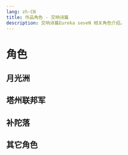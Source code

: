 ```yaml
---
lang: zh-CN
title: 作品角色 - 交响诗篇
description: 交响诗篇Eureka seveN 相关角色介绍。
---
```


# 角色

## 月光洲

<image-text-grid :list="characterList"/>

## 塔州联邦军

<image-text-grid :list="TowerList"/>

## 补陀落

## 其它角色

<script setup>
  const characterList = [
    {name:'兰顿‧萨斯顿', image:'/imgs/characters/face_Renton_Thurston.png', url:'./Renton_Thurston'},
    {name:'优莱卡', image:'/imgs/characters/face_Eureka.png', url:'./Eureka'},
    {name:'霍兰德‧诺瓦克', image:'/imgs/characters/face_Holland.png', url:'./Holland'},
    {name:'塔尔荷‧有纪', image:'/imgs/characters/face_Talho.png', url:'./Talho'},
    {name:'马修', image:'/imgs/characters/face_Matthieu.png', url:'./Matthieu'},
    {name:'希尔妲', image:'/imgs/characters/face_Hilda.png', url:'./Hilda'},
    {name:'史托纳', image:'/imgs/characters/face_Stoner.png', url:'./Stoner'},
    {name:'建吾', image:'/imgs/characters/face_Ken-goh.png', url:'./Ken-goh'},
    {name:'米莎', image:'/imgs/characters/face_Mischa.png', url:'./Mischa'},
    {name:'冈吉', image:'/imgs/characters/face_Gonzy.png', url:'./Gonzy'},
    {name:'乔布斯', image:'/imgs/characters/face_Jobs.png', url:'./Jobs'},
    {name:'沃兹', image:'/imgs/characters/face_Woz.png', url:'./Woz'},
    {name:'哈普', image:'/imgs/characters/face_Hap.png', url:'./Hap'},
    {name:'基杰特', image:'/imgs/characters/face_Gidget.png', url:'./Gidget'},
    {name:'姆达吉', image:'/imgs/characters/face_Moondoggie.png', url:'./Moondoggie'},
    {name:'莫里斯', image:'/imgs/characters/face_Maurice.png', url:'./Maurice'},
    {name:'梅特尔', image:'/imgs/characters/face_Maeter.png', url:'./Maeter'},
    {name:'林克', image:'/imgs/characters/face_Linck.png', url:'./Linck'},
  ]
  const TowerList = [  
    {name:'杜威‧诺瓦克', image:'/imgs/characters/face_Dewey.png', url:'./Dewey'},
    
  ]
</script>
